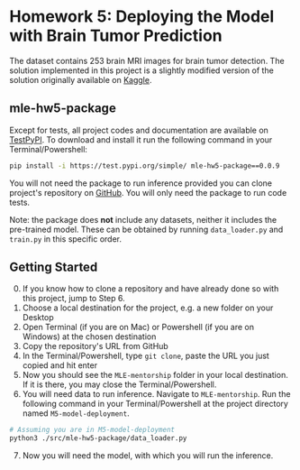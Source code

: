 # Homework 5: Deploying the Model with Brain Tumor Prediction
The dataset contains 253 brain MRI images for brain tumor detection. The solution implemented in this project is a slightly modified version of the solution originally available on [Kaggle](https://www.kaggle.com/code/seifwael123/brain-tumor-detection-cnn-vgg16?rvi=1).
## mle-hw5-package
Except for tests, all project codes and documentation are available on [TestPyPI](https://test.pypi.org/project/mle-hw5-package/). To download and install it run the following command in your Terminal/Powershell:
```bash
pip install -i https://test.pypi.org/simple/ mle-hw5-package==0.0.9
```
You will not need the package to run inference provided you can clone project's repository on [GitHub](https://github.com/jannaiklaas/MLE-mentorship/tree/main/M5-model-deployment). You will only need the package to run code tests.

Note: the package does **not** include any datasets, neither it includes the pre-trained model. These can be obtained by running `data_loader.py` and `train.py` in this specific order. 

## Getting Started
0. If you know how to clone a repository and have already done so with this project, jump to Step 6. 
1. Choose a local destination for the project, e.g. a new folder on your Desktop
2. Open Terminal (if you are on Mac) or Powershell (if you are on Windows) at the chosen destination
3. Copy the repository's URL from GitHub
4. In the Terminal/Powershell, type `git clone`, paste the URL you just copied and hit enter
5. Now you should see the `MLE-mentorship` folder in your local destination. If it is there, you may close the Terminal/Powershell.
6. You will need data to run inference. Navigate to `MLE-mentorship`. Run the following command in your Terminal/Powershell at the project directory named `M5-model-deployment`.
```bash
# Assuming you are in M5-model-deployment
python3 ./src/mle-hw5-package/data_loader.py
```
7. Now you will need the model, with which you will run the inference.